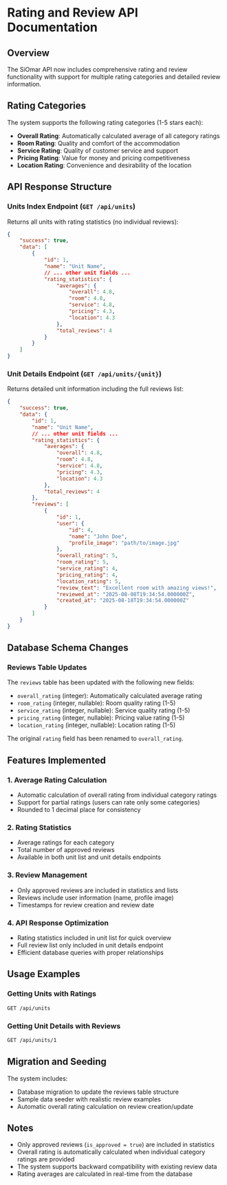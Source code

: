 # Rating and Review API Documentation

## Overview

The SiOmar API now includes comprehensive rating and review functionality with support for multiple rating categories and detailed review information.

## Rating Categories

The system supports the following rating categories (1-5 stars each):

- **Overall Rating**: Automatically calculated average of all category ratings
- **Room Rating**: Quality and comfort of the accommodation
- **Service Rating**: Quality of customer service and support
- **Pricing Rating**: Value for money and pricing competitiveness
- **Location Rating**: Convenience and desirability of the location

## API Response Structure

### Units Index Endpoint (`GET /api/units`)

Returns all units with rating statistics (no individual reviews):

```json
{
    "success": true,
    "data": [
        {
            "id": 1,
            "name": "Unit Name",
            // ... other unit fields ...
            "rating_statistics": {
                "averages": {
                    "overall": 4.8,
                    "room": 4.8,
                    "service": 4.8,
                    "pricing": 4.3,
                    "location": 4.3
                },
                "total_reviews": 4
            }
        }
    ]
}
```

### Unit Details Endpoint (`GET /api/units/{unit}`)

Returns detailed unit information including the full reviews list:

```json
{
    "success": true,
    "data": {
        "id": 1,
        "name": "Unit Name",
        // ... other unit fields ...
        "rating_statistics": {
            "averages": {
                "overall": 4.8,
                "room": 4.8,
                "service": 4.8,
                "pricing": 4.3,
                "location": 4.3
            },
            "total_reviews": 4
        },
        "reviews": [
            {
                "id": 1,
                "user": {
                    "id": 4,
                    "name": "John Doe",
                    "profile_image": "path/to/image.jpg"
                },
                "overall_rating": 5,
                "room_rating": 5,
                "service_rating": 4,
                "pricing_rating": 4,
                "location_rating": 5,
                "review_text": "Excellent room with amazing views!",
                "reviewed_at": "2025-08-08T19:34:54.000000Z",
                "created_at": "2025-08-18T19:34:54.000000Z"
            }
        ]
    }
}
```

## Database Schema Changes

### Reviews Table Updates

The `reviews` table has been updated with the following new fields:

- `overall_rating` (integer): Automatically calculated average rating
- `room_rating` (integer, nullable): Room quality rating (1-5)
- `service_rating` (integer, nullable): Service quality rating (1-5)
- `pricing_rating` (integer, nullable): Pricing value rating (1-5)
- `location_rating` (integer, nullable): Location rating (1-5)

The original `rating` field has been renamed to `overall_rating`.

## Features Implemented

### 1. Average Rating Calculation
- Automatic calculation of overall rating from individual category ratings
- Support for partial ratings (users can rate only some categories)
- Rounded to 1 decimal place for consistency

### 2. Rating Statistics
- Average ratings for each category
- Total number of approved reviews
- Available in both unit list and unit details endpoints

### 3. Review Management
- Only approved reviews are included in statistics and lists
- Reviews include user information (name, profile image)
- Timestamps for review creation and review date

### 4. API Response Optimization
- Rating statistics included in unit list for quick overview
- Full review list only included in unit details endpoint
- Efficient database queries with proper relationships

## Usage Examples

### Getting Units with Ratings
```bash
GET /api/units
```

### Getting Unit Details with Reviews
```bash
GET /api/units/1
```

## Migration and Seeding

The system includes:
- Database migration to update the reviews table structure
- Sample data seeder with realistic review examples
- Automatic overall rating calculation on review creation/update

## Notes

- Only approved reviews (`is_approved = true`) are included in statistics
- Overall rating is automatically calculated when individual category ratings are provided
- The system supports backward compatibility with existing review data
- Rating averages are calculated in real-time from the database
